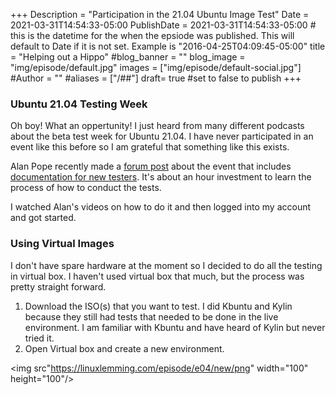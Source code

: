 +++
Description = "Participation in the 21.04 Ubuntu Image Test"
Date = 2021-03-31T14:54:33-05:00
PublishDate = 2021-03-31T14:54:33-05:00 # this is the datetime for the when the epsiode was published. This will default to Date if it is not set. Example is "2016-04-25T04:09:45-05:00"
title = "Helping out a Hippo"
#blog_banner = ""
blog_image = "img/episode/default.jpg"
images = ["img/episode/default-social.jpg"]
#Author = ""
#aliases = ["/##"]
draft= true #set to false to publish
+++
### Ubuntu 21.04 Testing Week
Oh boy! What an oppertunity! I just heard from many different podcasts about the beta test week for Ubuntu 21.04. I have never participated in an event like this before so I am grateful that something like this exists.

Alan Pope recently made a [forum post](https://discourse.ubuntu.com/t/ubuntu-21-04-testing-week/21519) about the event that includes [documentation for new testers](https://wiki.ubuntu.com/QATeam/Overview/NewTesters). It's about an hour investment to learn the process of how to conduct the tests. 

I watched Alan's videos on how to do it and then logged into my account and got started.

### Using Virtual Images
I don't have spare hardware at the moment so I decided to do all the testing in virtual box. I haven't used virtual box that much, but the process was pretty straight forward. 

1. Download the ISO(s) that you want to test. I did Kbuntu and Kylin because they still had tests that needed to be done in the live environment. I am familiar with Kbuntu and have heard of Kylin but never tried it.
2. Open Virtual box and create a new environment.

<img src"https://linuxlemming.com/episode/e04/new/png" width="100" height="100"/>
